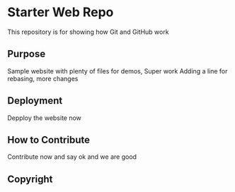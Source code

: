 # Starter Web Repo

This repository is for showing how Git and GitHub work

## Purpose

Sample website with plenty of files for demos, Super work
Adding a line for rebasing, more changes

## Deployment

Depploy the website now

## How to Contribute

Contribute now and say ok and we are good

## Copyright